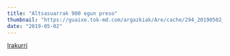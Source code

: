 ```yaml
---
title: "Altsasuarrak 900 egun preso"
thumbnail: "https://guaixe.tok-md.com/argazkiak/Are/cache/294_20190502_Alts_Aske_udaletxe_pareko_kontagailuan_900_egun_05_tokikom_735x413.JPG"
date: "2019-05-02"
---
```

[Irakurri](https://guaixe.eus/altsasu/1556782263470-altsasuarrak-900-egun-preso)
